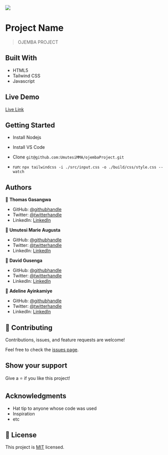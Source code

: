 ![](https://img.shields.io/badge/OjembaProject-blueviolet)

# Project Name

> OJEMBA PROJECT


## Built With

- HTML5
- Tailwind CSS
- Javascript

## Live Demo

[Live Link](https://ojemba-project.netlify.app/)


## Getting Started
- Install Nodejs
- Install VS Code
- Clone `git@github.com:UmutesiMMA/ojembaProject.git`

- run: `npx tailwindcss -i ./src/input.css -o ./build/css/style.css --watch`


## Authors

👤 **Thomas Gasangwa**

- GitHub: [@githubhandle](https://github.com/gasangw)
- Twitter: [@twitterhandle](https://twitter.com/twitterhandle)
- LinkedIn: [LinkedIn](https://linkedin.com/in/linkedinhandle)

👤 **Umutesi Marie Augusta**

- GitHub: [@githubhandle](https://github.com/githubhandle)
- Twitter: [@twitterhandle](https://twitter.com/twitterhandle)
- LinkedIn: [LinkedIn](https://linkedin.com/in/linkedinhandle)

👤 **David Gusenga**

- GitHub: [@githubhandle](https://github.com/githubhandle)
- Twitter: [@twitterhandle](https://twitter.com/twitterhandle)
- LinkedIn: [LinkedIn](https://linkedin.com/in/linkedinhandle)

👤 **Adeline Ayinkamiye**

- GitHub: [@githubhandle](https://github.com/githubhandle)
- Twitter: [@twitterhandle](https://twitter.com/twitterhandle)
- LinkedIn: [LinkedIn](https://linkedin.com/in/linkedinhandle)

## 🤝 Contributing

Contributions, issues, and feature requests are welcome!

Feel free to check the [issues page](https://github.com/UmutesiMMA/ojembaProject/issues).

## Show your support

Give a ⭐️ if you like this project!

## Acknowledgments

- Hat tip to anyone whose code was used
- Inspiration
- etc

## 📝 License

This project is [MIT](./MIT.md) licensed.
